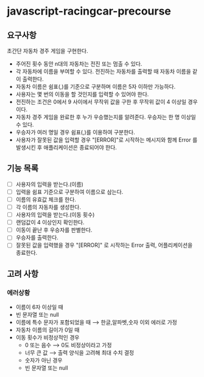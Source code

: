 # javascript-racingcar-precourse
## 요구사항
초간단 자동차 경주 게임을 구현한다.
- 주어진 횟수 동안 n대의 자동차는 전진 또는 멈출 수 있다.
- 각 자동차에 이름을 부여할 수 있다. 전진하는 자동차를 출력할 때 자동차 이름을 같이 출력한다.
- 자동차 이름은 쉼표(,)를 기준으로 구분하며 이름은 5자 이하만 가능하다.
- 사용자는 몇 번의 이동을 할 것인지를 입력할 수 있어야 한다.
- 전진하는 조건은 0에서 9 사이에서 무작위 값을 구한 후 무작위 값이 4 이상일 경우이다.
- 자동차 경주 게임을 완료한 후 누가 우승했는지를 알려준다. 우승자는 한 명 이상일 수 있다.
- 우승자가 여러 명일 경우 쉼표(,)를 이용하여 구분한다.
- 사용자가 잘못된 값을 입력할 경우 "[ERROR]"로 시작하는 메시지와 함께 Error 를 발생시킨 후 애플리케이션은 종료되어야 한다.

## 기능 목록
- [ ] 사용자의 입력을 받는다.(이름)
- [ ] 입력을 쉼표 기준으로 구분하여 이름으로 삼는다.
- [ ] 이름의 유효값 체크를 한다.
- [ ] 각 이름의 자동차를 생성한다.
- [ ] 사용자의 입력을 받는다.(이동 횟수)
- [ ] 랜덤값이 4 이상인지 확인한다.
- [ ] 이동이 끝난 후 우승자를 판별한다.
- [ ] 우승자를 출력한다.
- [ ] 잘못된 값을 입력했을 경우 "[ERROR]" 로 시작하는 Error 출력, 어플리케이션을 종료한다.

## 고려 사항
### 에러상황
- 이름이 6자 이상일 때
- 빈 문자열 또는 null
- 이름에 특수 문자가 포함되었을 때 ⟶ 한글,알파벳,숫자 이외 에러로 가정
- 자동차 이름의 길이가 0일 때
- 이동 횟수가 비정상적인 경우
    - 0 또는 음수 ⟶ 0도 비정상이라고 가정
    - 너무 큰 값 ⟶ 출력 양식을 고려해 최대 수치 결정
    - 숫자가 아닌 경우
    - 빈 문자열 또는 null